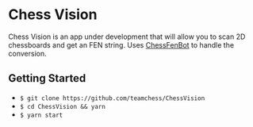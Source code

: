 # Chess Vision
Chess Vision is an app under development that will allow you to scan 2D chessboards and get an FEN string. Uses [ChessFenBot](https://github.com/Elucidation/tensorflow_chessbot) to handle the conversion.

## Getting Started
+ `$ git clone https://github.com/teamchess/ChessVision`
+ `$ cd ChessVision && yarn`
+ `$ yarn start` 
